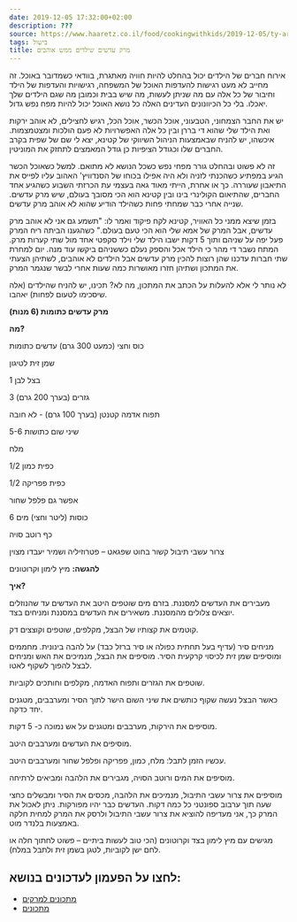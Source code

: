 ```yaml
---
date: 2019-12-05 17:32:00+02:00
description: ???
source: https://www.haaretz.co.il/food/cookingwithkids/2019-12-05/ty-article/0000017f-f8fc-d887-a7ff-f8fc209d0000
tags: בישול
title: מרק עדשים שילדים ממש אוהבים
---
```


אירוח חברים של הילדים יכול בהחלט להיות חוויה מאתגרת, בוודאי כשמדובר באוכל. זה מחייב לא מעט רגישות להעדפות האוכל של המשפחה, רגישויות והעדפות של הילד וחיבור של כל אלה עם מה שניתן לעשות, מה שיש בבית וכמובן מה שגם הילדים שלך יאכלו. בלי כל הכיוונונים העדינים האלה כל נושא האוכל יכול להיות מפח נפש גדול.

יש את החבר הצמחוני, הטבעוני, אוכל הכשר, אוכל הכל, רגיש לחצילים, לא אוהב ירקות ואת הילד שלי שהוא די בררן ובין כל אלה האפשרויות לא פעם הולכות ומצטמצמות. איכשהו, יש להניח שבאמצעות הניהול השיווקי של קטינא, יצא לי שם של שפית בקרב החברים שלו וכגודל הציפיות כן גודל המאמצים לתחזק את המוניטין.

זה לא פשוט ובהחלט גורר מפחי נפש כשכל הנושא לא מתואם. למשל כשאוכל הכשר הגיע במפתיע כשהכנתי לזניה ולא היה אפילו בכוחו של הסנדוויץ' האהוב עליו לפייס את התיאבון שעוררה. כך או אחרת, הייתי מאוד גאה בעצמי עת הכרזתי השבוע כשהגיע אחד החברים, שהתיאום הקולינרי בינו ובין קטינא הוא הכי מסובך בעולם, שיש מרק עדשים. שנייה אחרי כבר שמחתי פחות כשהילד הודיע שהוא לא אוהב מרק עדשים.

בזמן שיצא ממני כל האוויר, קטינא לקח פיקוד ואמר לו: "תשמע גם אני לא אוהב מרק עדשים, אבל המרק של אמא שלי הוא הכי טעם בעולם." כשהגענו הביתה ריח המרק פעל יפה על שניהם ותוך 5 דקות ישבו הילד שלי וילד סקפטי אחד מול שתי קערות מרק. המתח נשבר די מהר כי הילד אכל והספק נעלם כששניהם ביקשו עוד מנה. יום למחרת שתי חברות עדכנו שהן רוצות להכין מרק עדשים אבל הילדים לא אוהבים, לשתיהן הצעתי את המתכון ושתיהן חזרו מאושרות כמה שעות אחרי לבשר שנגמר המרק.

לא נותר לי אלא להעלות על הכתב את המתכון, מה לא? תכינו, יש להניח שהילדים (אלה שיסכימו לטעום לפחות) יאהבו.

**מרק עדשים כתומות (6 מנות)**

**מה?**

כוס וחצי (כמעט 300 גרם) עדשים כתומות

שמן זית לטיגון

1 בצל לבן

3 גזרים (בערך 200 גרם)

תפוח אדמה קטנטן (בערך 100 גרם) - לא חובה

5-6 שיני שום כתושות

מלח

1/2 כפית כמון

1/2 כפית פפריקה

אפשר גם פלפל שחור

6 כוסות (ליטר וחצי) מים

כף רוטב סויה

צרור עשבי תיבול קשור בחוט שפגאט – פטרוזיליה ושמיר יעבדו מצוין

**להגשה:** מיץ לימון וקרוטונים

**איך?**

מעבירים את העדשים למסננת. בזרם מים שוטפים היטב את העדשים עד שהנוזלים יוצאים צלולים מהמסננת. משאירים את העדשים במסננת ומניחים בצד.

קוטמים את קצותיו של הבצל, מקלפים, שוטפים וקוצצים דק.

מניחים סיר (עדיף בעל תחתית כפולה או סיר ברזל כבד) על להבה בינונית. מחממים ומוסיפים שמן זית לכיסוי קרקעית הסיר. מוסיפים את הבצל, מנמיכים את האש ומניחים לבצל להפוך לשקוף לאטו.

שוטפים את הגזרים ותפוח האדמה, מקלפים וחותכים לקוביות.

כאשר הבצל נעשה שקוף כותשים את שיני השום הישר לתוך הסיר ומערבבים, מטגנים יחד כדקה.

מוסיפים את הירקות, מערבבים ומטגנים על אש נמוכה כ- 5 דקות.

מוסיפים את העדשים ומערבבים היטב.

עכשיו הזמן לתבל: מלח, כמון, פפריקה ופלפל שחור ומערבבים היטב.

מוסיפים את המים ורוטב הסויה, מגבירים את הלהבה ומביאים לרתיחה.

מוסיפים את צרור עשבי התיבול, מנמיכים את הלהבה, מכסים את הסיר ומבשלים כחצי שעה תוך ערבוב ספונטני כל כמה דקות. העדשים כבר יהיו מפורקות. ניתן לאכול את המרק כך, אני מעדיפה להוציא את צרור עשבי התיבול ולרסק את המרק למחית חלקה באמצעות בלנדר מוט.

מגישים עם מיץ לימון בצד וקרוטונים (הכי טוב לעשות ביתיים – פשוט לחתוך חלה או לחם ישן לקוביות, לטגן בשמן זית ולתבל במלח).

לחצו על הפעמון לעדכונים בנושא:
------------------------------

* [מתכונים למרקים](/ty-tag/soups-0000017f-da2b-d432-a77f-df3bea0b0000)
* [מתכונים](/ty-tag/recipes-0000017f-da28-dea8-a77f-de6a4ba50000)